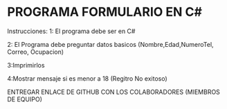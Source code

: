 # PROGRAMA FORMULARIO EN C#
Instrucciones:
1: El programa debe ser en C#

2: El Programa debe preguntar datos basicos (Nombre,Edad,NumeroTel, Correo, Ocupacion)

3:Imprimirlos

4:Mostrar mensaje si es menor a 18 (Regitro No exitoso)



ENTREGAR ENLACE DE GITHUB CON LOS COLABORADORES (MIEMBROS DE EQUIPO) 

